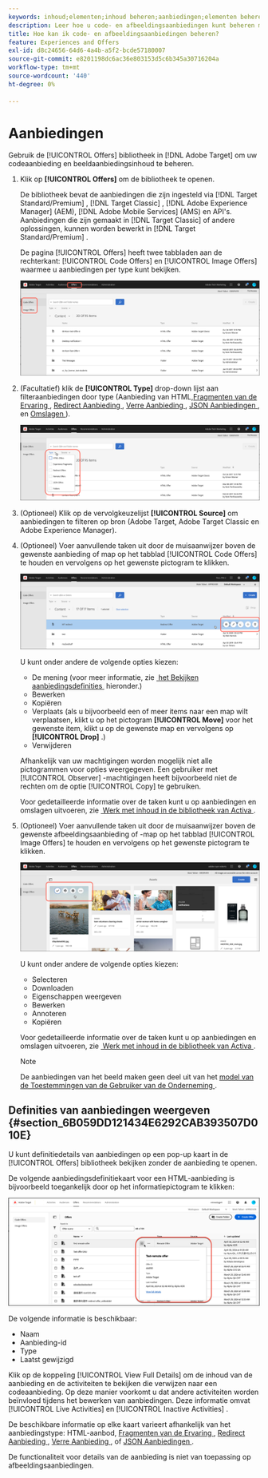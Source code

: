 ```yaml
---
keywords: inhoud;elementen;inhoud beheren;aanbiedingen;elementen beheren;selectiemodus openen;selectiemodus
description: Leer hoe u code- en afbeeldingsaanbiedingen kunt beheren met de bibliotheek Aanbiedingen in Adobe Target.
title: Hoe kan ik code- en afbeeldingsaanbiedingen beheren?
feature: Experiences and Offers
exl-id: d8c24656-64d6-4a4b-a5f2-bcde57180007
source-git-commit: e8201198dc6ac36e803153d5c6b345a30716204a
workflow-type: tm+mt
source-wordcount: '440'
ht-degree: 0%

---
```


# Aanbiedingen

Gebruik de [!UICONTROL Offers] bibliotheek in [!DNL Adobe Target] om uw codeaanbieding en beeldaanbiedingsinhoud te beheren.

1. Klik op **[!UICONTROL Offers]** om de bibliotheek te openen.

   De bibliotheek bevat de aanbiedingen die zijn ingesteld via [!DNL Target Standard/Premium] , [!DNL Target Classic] , [!DNL Adobe Experience Manager] (AEM), [!DNL Adobe Mobile Services] (AMS) en API&#39;s. Aanbiedingen die zijn gemaakt in [!DNL Target Classic] of andere oplossingen, kunnen worden bewerkt in [!DNL Target Standard/Premium] .

   De pagina [!UICONTROL Offers] heeft twee tabbladen aan de rechterkant: [!UICONTROL Code Offers] en [!UICONTROL Image Offers] waarmee u aanbiedingen per type kunt bekijken.

   ![&#x200B; pagina die van Aanbiedingen de Aanbiedingen van de Code en de lusjes van de Aanbiedingen van het Beeld tonen &#x200B;](/help/main/c-experiences/c-manage-content/assets/offers-page.png)

1. (Facultatief) klik de **[!UICONTROL Type]** drop-down lijst aan filteraanbiedingen door type (Aanbieding van HTML, [&#x200B; Fragmenten van de Ervaring &#x200B;](/help/main/c-experiences/c-manage-content/aem-experience-fragments.md), [&#x200B; Redirect Aanbieding &#x200B;](/help/main/c-experiences/c-manage-content/offer-redirect.md), [&#x200B; Verre Aanbieding &#x200B;](/help/main/c-experiences/c-manage-content/about-remote-offers.md), [&#x200B; JSON Aanbiedingen &#x200B;](/help/main/c-experiences/c-manage-content/create-json-offer.md), en [&#x200B; Omslagen &#x200B;](/help/main/c-experiences/c-manage-content/create-content-folder.md)).

   ![&#x200B; aanbiedingen_filter beeld &#x200B;](assets/offers_filter.png)

1. (Optioneel) Klik op de vervolgkeuzelijst **[!UICONTROL Source]** om aanbiedingen te filteren op bron (Adobe Target, Adobe Target Classic en Adobe Experience Manager).

1. (Optioneel) Voer aanvullende taken uit door de muisaanwijzer boven de gewenste aanbieding of map op het tabblad [!UICONTROL Code Offers] te houden en vervolgens op het gewenste pictogram te klikken.

   ![&#x200B; de opties van Codeaanbiedingen &#x200B;](assets/offer-picker-large.png)

   U kunt onder andere de volgende opties kiezen:

   * De mening (voor meer informatie, zie [&#x200B; het Bekijken aanbiedingsdefinities &#x200B;](#section_6B059DD121434E6292CAB393507D010E) hieronder.)
   * Bewerken
   * Kopiëren
   * Verplaats (als u bijvoorbeeld een of meer items naar een map wilt verplaatsen, klikt u op het pictogram **[!UICONTROL Move]** voor het gewenste item, klikt u op de gewenste map en vervolgens op **[!UICONTROL Drop]** .)
   * Verwijderen

   Afhankelijk van uw machtigingen worden mogelijk niet alle pictogrammen voor opties weergegeven. Een gebruiker met [!UICONTROL Observer] -machtigingen heeft bijvoorbeeld niet de rechten om de optie [!UICONTROL Copy] te gebruiken.

   Voor gedetailleerde informatie over de taken kunt u op aanbiedingen en omslagen uitvoeren, zie [&#x200B; Werk met inhoud in de bibliotheek van Activa &#x200B;](/help/main/c-experiences/c-manage-content/assets-working.md).

1. (Optioneel) Voer aanvullende taken uit door de muisaanwijzer boven de gewenste afbeeldingsaanbieding of -map op het tabblad [!UICONTROL Image Offers] te houden en vervolgens op het gewenste pictogram te klikken.

   ![&#x200B; de opties van de Aanbiedingen van het Beeld &#x200B;](/help/main/c-experiences/c-manage-content/assets/image-offers-icons.png)

   U kunt onder andere de volgende opties kiezen:

   * Selecteren
   * Downloaden
   * Eigenschappen weergeven
   * Bewerken
   * Annoteren
   * Kopiëren

   Voor gedetailleerde informatie over de taken kunt u op aanbiedingen en omslagen uitvoeren, zie [&#x200B; Werk met inhoud in de bibliotheek van Activa &#x200B;](/help/main/c-experiences/c-manage-content/assets-working.md).

   >[!NOTE]
   >
   >De aanbiedingen van het beeld maken geen deel uit van het [&#x200B; model van de Toestemmingen van de Gebruiker van de Onderneming &#x200B;](/help/main/administrating-target/c-user-management/property-channel/property-channel.md).


## Definities van aanbiedingen weergeven {#section_6B059DD121434E6292CAB393507D010E}

U kunt definitiedetails van aanbiedingen op een pop-up kaart in de [!UICONTROL Offers] bibliotheek bekijken zonder de aanbieding te openen.

De volgende aanbiedingsdefinitiekaart voor een HTML-aanbieding is bijvoorbeeld toegankelijk door op het informatiepictogram te klikken:

![&#x200B; aanbieding-kaart-html beeld &#x200B;](assets/offer-card-html-new.png)

De volgende informatie is beschikbaar:

* Naam
* Aanbieding-id
* Type
* Laatst gewijzigd

Klik op de koppeling [!UICONTROL View Full Details] om de inhoud van de aanbieding en de activiteiten te bekijken die verwijzen naar een codeaanbieding. Op deze manier voorkomt u dat andere activiteiten worden beïnvloed tijdens het bewerken van aanbiedingen. Deze informatie omvat [!UICONTROL Live Activities] en [!UICONTROL Inactive Activities] .

De beschikbare informatie op elke kaart varieert afhankelijk van het aanbiedingstype: HTML-aanbod, [&#x200B; Fragmenten van de Ervaring &#x200B;](/help/main/c-experiences/c-manage-content/aem-experience-fragments.md), [&#x200B; Redirect Aanbieding &#x200B;](/help/main/c-experiences/c-manage-content/offer-redirect.md), [&#x200B; Verre Aanbieding &#x200B;](/help/main/c-experiences/c-manage-content/about-remote-offers.md), of [&#x200B; JSON Aanbiedingen &#x200B;](/help/main/c-experiences/c-manage-content/create-json-offer.md).

De functionaliteit voor details van de aanbieding is niet van toepassing op afbeeldingsaanbiedingen.

<!--

## Training video: The Content Repository ![Overview badge](/help/main/assets/overview.png)

This video includes information about managing offers.

* Connection between the [Experience Cloud Asset Library](https://experienceleague.adobe.com/docs/core-services/interface/assets/creative-cloud.html?lang=nl-NL) and the Target Content Library 
* Custom HTML Offers 
* Custom HTML Offer in the [!UICONTROL Visual Experience Composer]

>[!VIDEO](https://video.tv.adobe.com/v/17387)

-->
